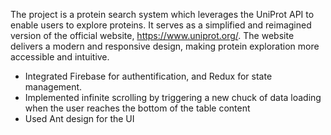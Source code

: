 The project is a protein search system which leverages the UniProt API to enable users to explore proteins. It serves as a simplified and reimagined version of the official website, https://www.uniprot.org/. The website delivers a modern and responsive design, making protein exploration more accessible and intuitive.

* Integrated Firebase for authentification, and Redux for state management.
* Implemented infinite scrolling by triggering a new chuck of data loading when the user reaches the bottom of the table content
* Used Ant design for the UI
